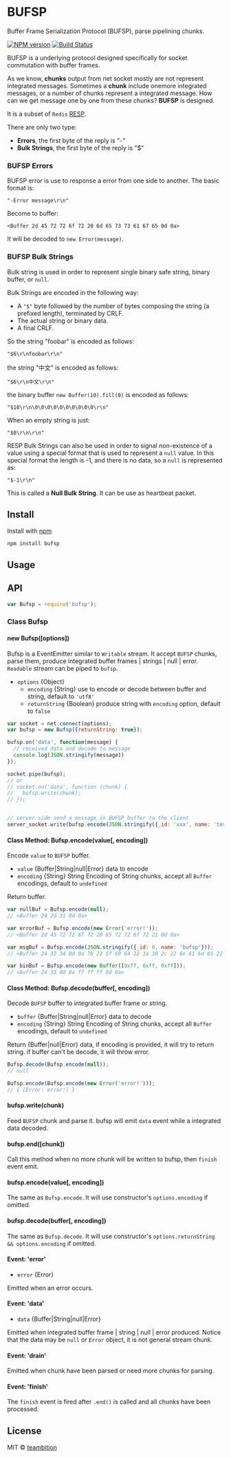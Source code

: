 BUFSP
====
Buffer Frame Serialization Protocol (BUFSP), parse pipelining chunks.

[![NPM version][npm-image]][npm-url]
[![Build Status][travis-image]][travis-url]

BUFSP is a underlying protocol designed specifically for socket commutation with buffer frames.

As we know, **chunks** output from net socket mostly are not represent integrated messages. Sometimes a **chunk** include onemore integrated messages, or a number of chunks represent a integrated message. How can we get message one by one from these chunks? **BUFSP** is designed.

It is a subset of `Redis` [RESP](http://redis.io/topics/protocol).

There are only two type:

- **Errors**, the first byte of the reply is "-"
- **Bulk Strings**, the first byte of the reply is "$"

### BUFSP Errors

BUFSP error is use to response a error from one side to another. The basic format is:

```
"-Error message\r\n"
```

Become to buffer:
```
<Buffer 2d 45 72 72 6f 72 20 6d 65 73 73 61 67 65 0d 0a>
```

It will be decoded to `new Error(message)`.

### BUFSP Bulk Strings

Bulk string is used in order to represent single binary safe string, binary buffer, or `null`.

Bulk Strings are encoded in the following way:

- A `"$"` byte followed by the number of bytes composing the string (a prefixed length), terminated by CRLF.
- The actual string or binary data.
- A final CRLF.

So the string "foobar" is encoded as follows:

```
"$6\r\nfoobar\r\n"
```

the string "中文" is encoded as follows:

```
"$6\r\n中文\r\n"
```

the binary buffer `new Buffer(10).fill(0)` is encoded as follows:

```
"$10\r\n\0\0\0\0\0\0\0\0\0\0\r\n"
```

When an empty string is just:

```
"$0\r\n\r\n"
```

RESP Bulk Strings can also be used in order to signal non-existence of a value using a special format that is used to represent a `null` value. In this special format the length is -1, and there is no data, so a `null` is represented as:

```
"$-1\r\n"
```

This is called a **Null Bulk String**. It can be use as heartbeat packet.

## Install

Install with [npm](https://npmjs.org/package/bufsp)

```
npm install bufsp
```


## Usage


## API

```js
var Bufsp = require('bufsp');
```

### Class Bufsp

#### new Bufsp([options])

Bufsp is a EventEmitter similar to `Writable` stream. It accept `BUFSP` chunks, parse them, produce integrated buffer frames | strings | null | error. `Readable` stream can be piped to `bufsp`.

- `options` {Object}
  - `encoding` {String} use to encode or decode between buffer and string, default to `'utf8'`
  - `returnString` {Boolean} produce string with `encoding` option, default to `false`

```js
var socket = net.connect(options);
var bufsp = new Bufsp({returnString: true});

bufsp.on('data', function(message) {
  // received data and decode to message
  console.log(JSON.stringify(message))
});

socket.pipe(bufsp);
// or
// socket.on('data', function (chunk) {
//   bufsp.write(chunk);
// });


// server side send a message in BUFSP buffer to the client
server_socket.write(bufsp.encode(JSON.stringify({_id: 'xxx', name: 'test'})));
```

#### Class Method: Bufsp.encode(value[, encoding])

Encode `value` to `BUFSP` buffer.

- `value` {Buffer|String|null|Error} data to encode
- `encoding` {String} String Encoding of String chunks, accept all `Buffer` encodings, default to `undefined`

Return buffer.

```js
var nullBuf = Bufsp.encode(null);
// <Buffer 24 2d 31 0d 0a>

var errorBuf = Bufsp.encode(new Error('error!'));
// <Buffer 2d 45 72 72 6f 72 20 65 72 72 6f 72 21 0d 0a>

var msgBuf = Bufsp.encode(JSON.stringify({_id: 0, name: 'bufsp'}));
// <Buffer 24 32 34 0d 0a 7b 22 5f 69 64 22 3a 30 2c 22 6e 61 6d 65 22 3a 22 62 75 66 73 70 22 7d 0d 0a>

var binBuf = Bufsp.encode(new Buffer([0xff, 0xff, 0xff]));
// <Buffer 24 33 0d 0a ff ff ff 0d 0a>
```

#### Class Method: Bufsp.decode(buffer[, encoding])

Decode `BUFSP` buffer to integrated buffer frame or string.

- `buffer` {Buffer|String|null|Error} data to decode
- `encoding` {String} String Encoding of String chunks, accept all `Buffer` encodings, default to `undefined`

Return {Buffer|null|Error} data, if encoding is provided, it will try to return string. if buffer can't be decode, it will throw error.

```js
Bufsp.decode(Bufsp.encode(null));
// null

Bufsp.encode(Bufsp.encode(new Error('error!')));
// { [Error: error!] }
```

#### bufsp.write(chunk)

Feed `BUFSP` chunk and parse it. bufsp will emit `data` event while a integrated data decoded.

#### bufsp.end([chunk])

Call this method when no more chunk will be written to bufsp, then `finish` event emit.

#### bufsp.encode(value[, encoding])

The same as `Bufsp.encode`. It will use constructor's `options.encoding` if omitted.

#### bufsp.decode(buffer[, encoding])

The same as `Bufsp.decode`. It will use constructor's `options.returnString && options.encoding` if omitted.

#### Event: 'error'

- `error` {Error}

Emitted when an error occurs.

#### Event: 'data'

- `data` {Buffer|String|null|Error}

Emitted when integrated buffer frame | string | null | error produced. Notice that the data may be `null` or `Error` object, it is not general stream chunk.

#### Event: 'drain'

Emitted when chunk have been parsed or need more chunks for parsing.

#### Event: 'finish'

The `finish` event is fired after `.end()` is called and all chunks have been processed.

## License

MIT © [teambition](https://github.com/teambition)

[npm-url]: https://npmjs.org/package/bufsp
[npm-image]: http://img.shields.io/npm/v/bufsp.svg

[travis-url]: https://travis-ci.org/teambition/bufsp
[travis-image]: http://img.shields.io/travis/teambition/bufsp.svg
